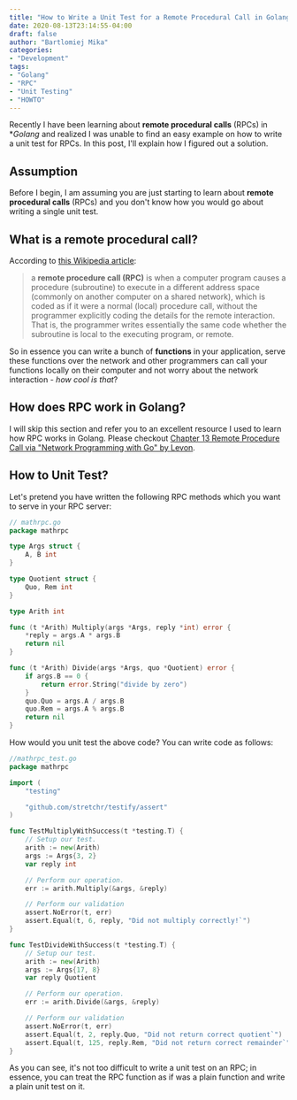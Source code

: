 ```yaml
---
title: "How to Write a Unit Test for a Remote Procedural Call in Golang"
date: 2020-08-13T23:14:55-04:00
draft: false
author: "Bartlomiej Mika"
categories:
- "Development"
tags:
- "Golang"
- "RPC"
- "Unit Testing"
- "HOWTO"
---
```


Recently I have been learning about **remote procedural calls** (RPCs) in **Golang* and realized I was unable to find an easy example on how to write a unit test for RPCs. In this post, I'll explain how I figured out a solution.

<!--more-->

## Assumption
Before I begin, I am assuming you are just starting to learn about **remote procedural calls** (RPCs) and you don't know how you would go about writing a single unit test.

## What is a remote procedural call?
According to [this Wikipedia article](https://en.wikipedia.org/wiki/Remote_procedure_call):

> a **remote procedure call (RPC)** is when a computer program causes a procedure (subroutine) to execute in a different address space (commonly on another computer on a shared network), which is coded as if it were a normal (local) procedure call, without the programmer explicitly coding the details for the remote interaction. That is, the programmer writes essentially the same code whether the subroutine is local to the executing program, or remote.

So in essence you can write a bunch of **functions** in your application, serve these functions over the network and other programmers can call your functions locally on their computer and not worry about the network interaction - *how cool is that*?

## How does RPC work in Golang?

I will skip this section and refer you to an excellent resource I used to learn how RPC works in Golang. Please checkout [Chapter 13 Remote Procedure Call via
"Network Programming with Go" by Levon](https://tumregels.github.io/Network-Programming-with-Go/rpc/go_rpc.html).

## How to Unit Test?

Let's pretend you have written the following RPC methods which you want to serve in your RPC server:

```go
// mathrpc.go
package mathrpc

type Args struct {
    A, B int
}

type Quotient struct {
    Quo, Rem int
}

type Arith int

func (t *Arith) Multiply(args *Args, reply *int) error {
    *reply = args.A * args.B
    return nil
}

func (t *Arith) Divide(args *Args, quo *Quotient) error {
    if args.B == 0 {
        return error.String("divide by zero")
    }
    quo.Quo = args.A / args.B
    quo.Rem = args.A % args.B
    return nil
}
```

How would you unit test the above code? You can write code as follows:

```go
//mathrpc_test.go
package mathrpc

import (
	"testing"

	"github.com/stretchr/testify/assert"
)

func TestMultiplyWithSuccess(t *testing.T) {
	// Setup our test.
	arith := new(Arith)
	args := Args{3, 2}
	var reply int

	// Perform our operation.
	err := arith.Multiply(&args, &reply)

    // Perform our validation
	assert.NoError(t, err)
	assert.Equal(t, 6, reply, "Did not multiply correctly!`")
}

func TestDivideWithSuccess(t *testing.T) {
	// Setup our test.
	arith := new(Arith)
	args := Args{17, 8}
	var reply Quotient

	// Perform our operation.
	err := arith.Divide(&args, &reply)

    // Perform our validation
	assert.NoError(t, err)
	assert.Equal(t, 2, reply.Quo, "Did not return correct quotient`")
    assert.Equal(t, 125, reply.Rem, "Did not return correct remainder`")
}
```

As you can see, it's not too difficult to write a unit test on an RPC; in essence, you can treat the RPC function as if was a plain function and write a plain unit test on it.
